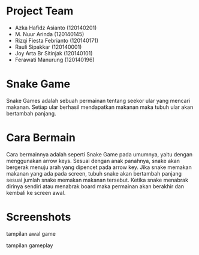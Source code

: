 # Project Team
- Azka Hafidz Asianto (120140201)
- M. Nuur Arinda (120140145)
- Rizqi Fiesta Febrianto (120140171)
- Rauli Sipakkar (120140001)
- Joy Arta Br Sitinjak (120140101)
- Ferawati Manurung (120140196)

# Snake Game
Snake Games adalah sebuah permainan tentang seekor ular yang mencari makanan. Setiap ular berhasil mendapatkan makanan maka tubuh ular akan bertambah panjang.


# Cara Bermain
Cara bermainnya adalah seperti Snake Game pada umumnya, yaitu dengan menggunakan arrow keys. Sesuai dengan anak panahnya, snake akan bergerak menuju arah yang dipencet pada arrow key. Jika snake memakan makanan yang ada pada screen, tubuh snake akan bertambah panjang sesuai jumlah snake memakan makanan tersebut. Ketika snake menabrak dirinya sendiri atau menabrak board maka permainan akan berakhir dan kembali ke screen awal.

# Screenshots

tampilan awal game

tampilan gameplay




